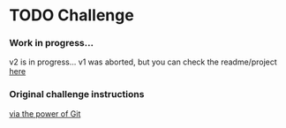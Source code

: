 # TODO Challenge

### Work in progress... 

v2 is in progress... v1 was aborted, but you can check the readme/project [here](https://github.com/forty9er/todo_challenge/tree/v1)

### Original challenge instructions
[via the power of Git](https://github.com/forty9er/todo_challenge/blob/27c168fab15106956c0c0e2dcfdea75d1c35c367/README.md)
